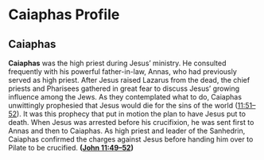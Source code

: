 # Caiaphas Profile

## Caiaphas

**Caiaphas** was the high priest during Jesus’ ministry. He consulted frequently with his powerful father-in-law, Annas, who had previously served as high priest. After Jesus raised Lazarus from the dead, the chief priests and Pharisees gathered in great fear to discuss Jesus’ growing influence among the Jews. As they contemplated what to do, Caiaphas unwittingly prophesied that Jesus would die for the sins of the world ([11:51–52](https://www.esv.org/John+11%3A51%E2%80%9352/)). It was this prophecy that put in motion the plan to have Jesus put to death. When Jesus was arrested before his crucifixion, he was sent first to Annas and then to Caiaphas. As high priest and leader of the Sanhedrin, Caiaphas confirmed the charges against Jesus before handing him over to Pilate to be crucified. **([John 11:49–52](https://www.esv.org/John+11%3A49%E2%80%9352/))**

